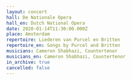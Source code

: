 ```yaml
---
layout: concert
hall: De Nationale Opera
hall_en: Dutch National Opera
date: 2020-01-14T11:30:00.000Z
place: Amsterdam
repertoire: Liederen van Purcel en Britten
repertoire_en: Songs by Purcel and Britten
musicians: Cameron Shabhazi, Countertenor
musicians_en: Cameron Shabhazi, Countertenor
in_archive: true
cancelled: false
---
```

